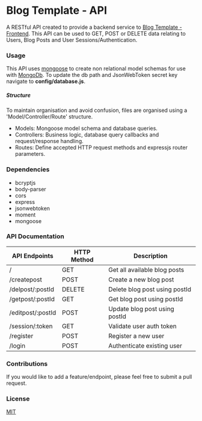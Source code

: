 # Blog Template - API
A RESTful API created to provide a backend service to [Blog Template - Frontend](https://github.com/benjduff/blog-template-frontend). This API can be used to GET, POST or DELETE data relating to Users, Blog Posts and User Sessions/Authentication.

### Usage
This API uses [mongoose](https://www.npmjs.com/package/mongoose) to create non relational model schemas for use with [MongoDb](https://www.mongodb.com/). To update the db path and JsonWebToken secret key navigate to **config/database.js**.

##### Structure
To maintain organisation and avoid confusion, files are organised using a 'Model/Controller/Route' structure.
* Models: Mongoose model schema and database queries.
* Controllers: Business logic, database query callbacks and request/response handling.
* Routes: Define accepted HTTP request methods and expressjs router parameters.

### Dependencies
* bcryptjs
* body-parser
* cors
* express
* jsonwebtoken
* moment
* mongoose

### API Documentation

API Endpoints | HTTP Method | Description
--------------|--------|---------
/ | GET | Get all available blog posts
/createpost | POST | Create a new blog post
/delpost/:postId | DELETE | Delete blog post using postId 
/getpost/:postId | GET | Get blog post using postId
/editpost/:postId | POST | Update blog post using postId
/session/:token | GET | Validate user auth token
/register | POST | Register a new user
/login | POST | Authenticate existing user

### Contributions
If you would like to add a feature/endpoint, please feel free to submit a pull request.

### License
[MIT](https://github.com/benjduff/blog-template-api/blob/master/LICENSE)